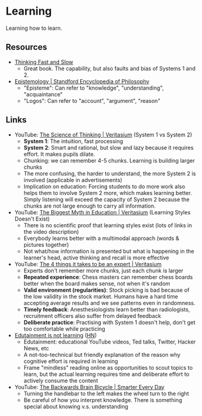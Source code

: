 # Learning

Learning how to learn.

## Resources

- [Thinking Fast and Slow](https://www.goodreads.com/book/show/11468377-thinking-fast-and-slow)
  - Great book. The capability, but also faults and bias of Systems 1 and 2.
- [Epistemology | Standford Encyclopedia of Philosophy](https://plato.stanford.edu/entries/epistemology/)
  - "Episteme": Can refer to "knowledge", "understanding", "acquaintance"
  - "Logos": Can refer to "account", "argument", "reason"

## Links

- YouTube: [The Science of Thinking | Veritasium](https://youtu.be/UBVV8pch1dM)
  (System 1 vs System 2)
  - **System 1**: The intuition, fast processing
  - **System 2**: Smart and rational, but slow and lazy because it requires
    effort. It makes pupils dilate.
  - Chunking: we can remember 4-5 chunks. Learning is building larger chunks
  - The more confusing, the harder to understand, the more System 2 is involved
    (applicable in advertisements)
  - Implication on education: Forcing students to do more work also helps them
    to involve System 2 more, which makes learning better. Simply listening will
    exceed the capacity of System 2 because the chunks are not large enough to
    carry all information.
- YouTube:
  [The Biggest Myth in Education | Veritasium](https://youtu.be/rhgwIhB58PA)
  (Learning Styles Doesn't Exist)
  - There is no scientific proof that learning styles exist (lots of links in
    the video description)
  - Everybody learns better with a multimodal approach (words & pictures
    together)
  - Not what/how information is presented but what is happening in the learner's
    head, active thinking and recall is more effective
- YouTube:
  [The 4 things it takes to be an expert | Veritasium](https://youtu.be/5eW6Eagr9XA)
  - Experts don't remember more chunks, just each chunk is larger
  - **Repeated experience**: Chess masters can remember chess boards better when
    the board makes sense, not when it's random
  - **Valid environment (regularities)**: Stock picking is bad because of the
    low validity in the stock market. Humans have a hard time accepting average
    results and we see patterns even in randomness.
  - **Timely feedback**: Anesthesiologists learn better than radiologists,
    recruitment officers also suffer from delayed feedback
  - **Deliberate practice**: Practising with System 1 doesn't help, don't get
    too comfortable while practicing
- [Edutainment is not learning](https://giansegato.com/essays/edutainment-is-not-learning)
  ([HN](https://news.ycombinator.com/item?id=36580837))
  - Edutainment: educational YouTube videos, Ted talks, Twitter, Hacker News,
    etc
  - A not-too-technical but friendly explanation of the reason why cognitive
    effort is required in learning
  - Frame "mindless" reading online as opportunities to scout topics to learn,
    but the actual learning requires time and deliberate effort to actively
    consume the content
- YouTube:
  [The Backwards Brain Bicycle | Smarter Every Day](https://youtu.be/MFzDaBzBlL0)
  - Turning the handlebar to the left makes the wheel turn to the right
  - Be careful of how you interpret knowledge. There is something special about
    knowing v.s. understanding
